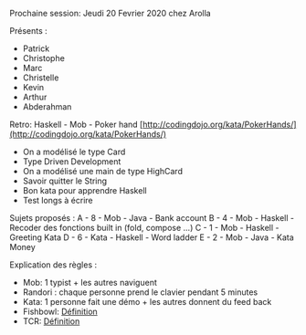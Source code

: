 Prochaine session: Jeudi 20 Fevrier 2020 chez Arolla 

Présents :
- Patrick
- Christophe
- Marc
- Christelle
- Kevin
- Arthur
- Abderahman

Retro: Haskell - Mob - Poker hand [http://codingdojo.org/kata/PokerHands/](http://codingdojo.org/kata/PokerHands/)
- On a modélisé le type Card
- Type Driven Development
- On a modélisé une main de type HighCard
- Savoir quitter le String
- Bon kata pour apprendre Haskell
- Test longs à écrire

Sujets proposés :
A - 8 - Mob - Java - Bank account
B - 4 - Mob - Haskell - Recoder des fonctions built in (fold, compose ...)
C - 1 - Mob - Haskell - Greeting Kata
D - 6 - Kata - Haskell - Word ladder
E - 2 - Mob - Java - Kata Money

Explication des règles :
* Mob: 1 typist + les autres naviguent
* Randori : chaque personne prend le clavier pendant 5 minutes
* Kata: 1 personne fait une démo + les autres donnent du feed back
* Fishbowl: [Définition](https://en.wikipedia.org/wiki/Fishbowl_(conversation))
* TCR: [Définition](https://medium.com/@kentbeck_7670/test-commit-revert-870bbd756864)
